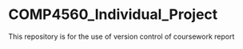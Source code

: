# COMP4560_Individual_Project
This repository is for the use of version control of coursework report
